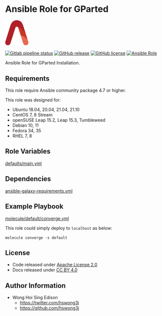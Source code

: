 # Ansible Role for GParted

<img src="/alvistack.svg" width="75" alt="AlviStack">

[![Gitlab pipeline status](https://img.shields.io/gitlab/pipeline/alvistack/ansible-role-gparted/master)](https://gitlab.com/alvistack/ansible-role-gparted/-/pipelines)
[![GitHub release](https://img.shields.io/github/release/alvistack/ansible-role-gparted.svg)](https://github.com/alvistack/ansible-role-gparted/releases)
[![GitHub license](https://img.shields.io/github/license/alvistack/ansible-role-gparted.svg)](https://github.com/alvistack/ansible-role-gparted/blob/master/LICENSE)
[![Ansible Role](https://img.shields.io/badge/galaxy-alvistack.gparted-blue.svg)](https://galaxy.ansible.com/alvistack/gparted)

Ansible Role for GParted Installation.

## Requirements

This role require Ansible community package 4.7 or higher.

This role was designed for:

  - Ubuntu 18.04, 20.04, 21.04, 21.10
  - CentOS 7, 8 Stream
  - openSUSE Leap 15.2, Leap 15.3, Tumbleweed
  - Debian 10, 11
  - Fedora 34, 35
  - RHEL 7, 8

## Role Variables

[defaults/main.yml](defaults/main.yml)

## Dependencies

[ansible-galaxy-requirements.yml](ansible-galaxy-requirements.yml)

## Example Playbook

[molecule/default/converge.yml](molecule/default/converge.yml)

This role could simply deploy to `localhost` as below:

    molecule converge -s default

## License

  - Code released under [Apache License 2.0](LICENSE)
  - Docs released under [CC BY 4.0](http://creativecommons.org/licenses/by/4.0/)

## Author Information

  - Wong Hoi Sing Edison
      - <https://twitter.com/hswong3i>
      - <https://github.com/hswong3i>
